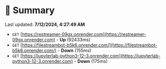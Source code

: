 # 📖 Summary
Last updated: **7/12/2024, 4:27:49 AM**

- `GET` [https://restreamer-09gx.onrender.com](https://restreamer-09gx.onrender.com) - **Up** (92433ms)
- `GET` [https://filestreambot-b5k6.onrender.com/](https://filestreambot-b5k6.onrender.com/) - **Down** (155ms)
- `GET` [https://jupyterlab-python3-12-3.onrender.com](https://jupyterlab-python3-12-3.onrender.com) - **Down** (175ms)
